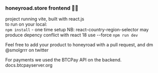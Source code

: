 ### honeyroad.store frontend 🐻🍯
project running vite, built with react.js  
to run on your local:  
`npm install` - one time setup  NB: react-country-region-selector may produce depency conflict with react 18 use --force
`npm run dev`    

Feel free to add your product to honeyroad with a pull request, and dm @smolgrrr on twitter

For payments we used the BTCPay API on the backend.
docs.btcpayserver.org
